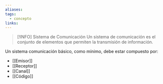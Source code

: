 ```yaml
---
aliases: 
tags:
  - concepto
links:
---
```

>[!INFO] Sistema de Comunicación
>Un sistema de comunicación es el conjunto de elementos que permiten la transmisión de información.

Un sistema comunicación básico, como mínimo, debe estar compuesto por:
- [[Emisor]]
- [[Receptor]]
- [[Canal]]
- [[Código]]
